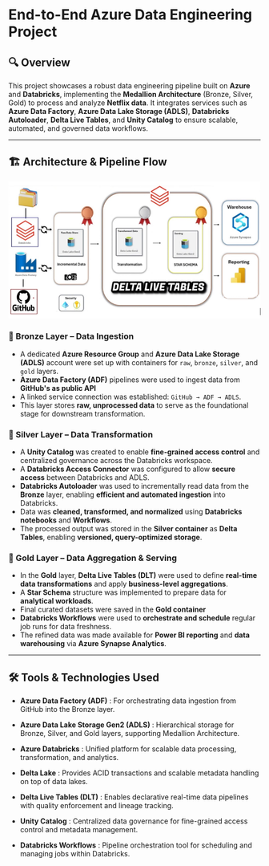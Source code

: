# End-to-End Azure Data Engineering Project

## 🔍 **Overview**

This project showcases a robust data engineering pipeline built on **Azure** and **Databricks**, implementing the **Medallion Architecture** (Bronze, Silver, Gold) to process and analyze **Netflix data**. It integrates services such as **Azure Data Factory**, **Azure Data Lake Storage (ADLS)**, **Databricks Autoloader**, **Delta Live Tables**, and **Unity Catalog** to ensure scalable, automated, and governed data workflows.

---

## 🏗️ Architecture & Pipeline Flow


![Architechture](Screenshots/architechture.jpeg)


### 🥉 Bronze Layer – Data Ingestion

- A dedicated **Azure Resource Group** and **Azure Data Lake Storage (ADLS)** account were set up with containers for `raw`, `bronze`, `silver`, and `gold` layers.
- **Azure Data Factory (ADF)** pipelines were used to ingest data from **GitHub's  as public API**
- A linked service connection was established: `GitHub → ADF → ADLS`.
- This layer stores **raw, unprocessed data** to serve as the foundational stage for downstream transformation.


### 🥈 Silver Layer – Data Transformation

- A **Unity Catalog** was created to enable **fine-grained access control** and centralized governance across the Databricks workspace.
- A **Databricks Access Connector** was configured to allow **secure access** between Databricks and ADLS.
- **Databricks Autoloader** was used to incrementally read data from the **Bronze** layer, enabling **efficient and automated ingestion** into Databricks.
- Data was **cleaned, transformed, and normalized** using **Databricks notebooks** and **Workflows**.
- The processed output was stored in the **Silver container** as **Delta Tables**, enabling **versioned, query-optimized storage**.


### 🥇 Gold Layer – Data Aggregation & Serving

- In the **Gold** layer, **Delta Live Tables (DLT)** were used to define **real-time data transformations** and apply **business-level aggregations**.
- A **Star Schema** structure was implemented to prepare data for **analytical workloads**.
- Final curated datasets were saved in the **Gold container** 
- **Databricks Workflows** were used to **orchestrate and schedule** regular job runs for data freshness.
- The refined data was made available for **Power BI reporting** and **data warehousing** via **Azure Synapse Analytics**.

---

## 🛠️ Tools & Technologies Used

- **Azure Data Factory (ADF)** : For orchestrating data ingestion from GitHub into the Bronze layer.

- **Azure Data Lake Storage Gen2 (ADLS)** : Hierarchical storage for Bronze, Silver, and Gold layers, supporting Medallion Architecture.

- **Azure Databricks** : Unified platform for scalable data processing, transformation, and analytics.

- **Delta Lake** : Provides ACID transactions and scalable metadata handling on top of data lakes.

- **Delta Live Tables (DLT)** : Enables declarative real-time data pipelines with quality enforcement and lineage tracking.

- **Unity Catalog** : Centralized data governance for fine-grained access control and metadata management.

- **Databricks Workflows** : Pipeline orchestration tool for scheduling and managing jobs within Databricks.
